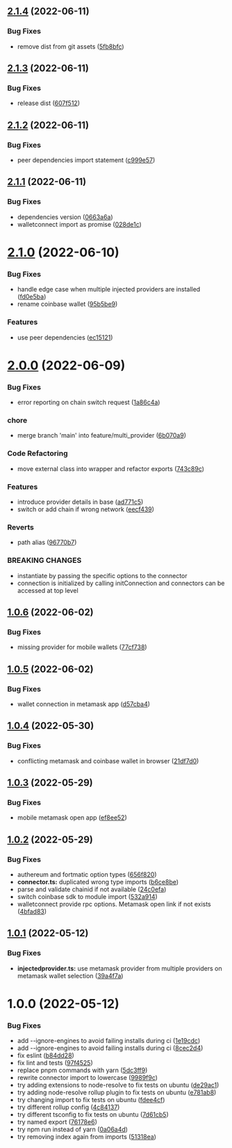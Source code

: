 ## [2.1.4](https://github.com/whitelabel-market/wallet-connector/compare/v2.1.3...v2.1.4) (2022-06-11)


### Bug Fixes

* remove dist from git assets ([5fb8bfc](https://github.com/whitelabel-market/wallet-connector/commit/5fb8bfc73b8fe470358773470c66a01840e2b505))

## [2.1.3](https://github.com/whitelabel-market/wallet-connector/compare/v2.1.2...v2.1.3) (2022-06-11)


### Bug Fixes

* release dist ([607f512](https://github.com/whitelabel-market/wallet-connector/commit/607f5123da976c679025c5ffa89ebe5c06814076))

## [2.1.2](https://github.com/whitelabel-market/wallet-connector/compare/v2.1.1...v2.1.2) (2022-06-11)


### Bug Fixes

* peer dependencies import statement ([c999e57](https://github.com/whitelabel-market/wallet-connector/commit/c999e57c89c1721e8280a8cb4585e6f418da8ee2))

## [2.1.1](https://github.com/whitelabel-market/wallet-connector/compare/v2.1.0...v2.1.1) (2022-06-11)


### Bug Fixes

* dependencies version ([0663a6a](https://github.com/whitelabel-market/wallet-connector/commit/0663a6ae28bbb36d6c014f1b831becdec28a0f1e))
* walletconnect import as promise ([028de1c](https://github.com/whitelabel-market/wallet-connector/commit/028de1c0b28d42fc37221a634b098d1194d817a5))

# [2.1.0](https://github.com/whitelabel-market/wallet-connector/compare/v2.0.0...v2.1.0) (2022-06-10)


### Bug Fixes

* handle edge case when multiple injected providers are installed ([fd0e5ba](https://github.com/whitelabel-market/wallet-connector/commit/fd0e5ba30181c142930c265417b97ee3b3c1f7fb))
* rename coinbase wallet ([95b5be9](https://github.com/whitelabel-market/wallet-connector/commit/95b5be9c1f58f6c4dc54cd91b72d791bf2a29c9f))


### Features

* use peer dependencies ([ec15121](https://github.com/whitelabel-market/wallet-connector/commit/ec1512190864ac2b8d683f57e97457d2e7d5ac73))

# [2.0.0](https://github.com/whitelabel-market/wallet-connector/compare/v1.0.6...v2.0.0) (2022-06-09)


### Bug Fixes

* error reporting on chain switch request ([1a86c4a](https://github.com/whitelabel-market/wallet-connector/commit/1a86c4a8602763588a6adb687922c6a8ab32a205))


### chore

* merge branch 'main' into feature/multi_provider ([6b070a9](https://github.com/whitelabel-market/wallet-connector/commit/6b070a92364b4637efdac40dc83d8bc8e6bfbada))


### Code Refactoring

* move external class into wrapper and refactor exports ([743c89c](https://github.com/whitelabel-market/wallet-connector/commit/743c89c9accb9524e3611c4782c63df65fa1de05))


### Features

* introduce provider details in base ([ad771c5](https://github.com/whitelabel-market/wallet-connector/commit/ad771c536b5f35ad312c4e3e2f3f0af41ddf0731))
* switch or add chain if wrong network ([eecf439](https://github.com/whitelabel-market/wallet-connector/commit/eecf439789f62f232a9ea6e4da684970d7433fd1))


### Reverts

* path alias ([96770b7](https://github.com/whitelabel-market/wallet-connector/commit/96770b7106a29d8271e3c5442c30ae1a77a31822))


### BREAKING CHANGES

* instantiate by passing the specific options to the connector
* connection is initialized by calling initConnection and connectors can be accessed
at top level

## [1.0.6](https://github.com/whitelabel-market/wallet-connector/compare/v1.0.5...v1.0.6) (2022-06-02)


### Bug Fixes

* missing provider for mobile wallets ([77cf738](https://github.com/whitelabel-market/wallet-connector/commit/77cf73813f1a53bf9218c365d585978b451c98c7))

## [1.0.5](https://github.com/whitelabel-market/wallet-connector/compare/v1.0.4...v1.0.5) (2022-06-02)


### Bug Fixes

* wallet connection in metamask app ([d57cba4](https://github.com/whitelabel-market/wallet-connector/commit/d57cba40531ba3df4f4764fa6abfadfa12304325))

## [1.0.4](https://github.com/whitelabel-market/wallet-connector/compare/v1.0.3...v1.0.4) (2022-05-30)


### Bug Fixes

* conflicting metamask and coinbase wallet in browser ([21df7d0](https://github.com/whitelabel-market/wallet-connector/commit/21df7d0a51ad9cb8a1cab6a7f77cbb8d09c7978a))

## [1.0.3](https://github.com/whitelabel-market/wallet-connector/compare/v1.0.2...v1.0.3) (2022-05-29)


### Bug Fixes

* mobile metamask open app ([ef8ee52](https://github.com/whitelabel-market/wallet-connector/commit/ef8ee528563ea15be31504f4dded08ba52ce6432))

## [1.0.2](https://github.com/whitelabel-market/wallet-connector/compare/v1.0.1...v1.0.2) (2022-05-29)


### Bug Fixes

* authereum and fortmatic option types ([656f820](https://github.com/whitelabel-market/wallet-connector/commit/656f8203e571005649aba60a8d02518e277b936c))
* **connector.ts:** duplicated wrong type imports ([b6ce8be](https://github.com/whitelabel-market/wallet-connector/commit/b6ce8bedc47bd22e6d718c711e6014ec6714993e))
* parse and validate chainid if not available ([24c0efa](https://github.com/whitelabel-market/wallet-connector/commit/24c0efaac0371044660cd72b01b10bb42f5a1ddd))
* switch coinbase sdk to module import ([532a914](https://github.com/whitelabel-market/wallet-connector/commit/532a914b4036e145cbdbf3cec361913bbc7f7608))
* walletconnect provide rpc options. Metamask open link if not exists ([4bfad83](https://github.com/whitelabel-market/wallet-connector/commit/4bfad8318b18bbb3e156028ae56f65412e81f727))

## [1.0.1](https://github.com/whitelabel-market/wallet-connector/compare/v1.0.0...v1.0.1) (2022-05-12)


### Bug Fixes

* **injectedprovider.ts:** use metamask provider from multiple providers on metamask wallet selection ([39a4f7a](https://github.com/whitelabel-market/wallet-connector/commit/39a4f7a03f24286964afcc22b35638320e9ba126))

# 1.0.0 (2022-05-12)


### Bug Fixes

* add --ignore-engines to avoid failing installs during ci ([1e19cdc](https://github.com/whitelabel-market/wallet-connector/commit/1e19cdc22ad8501cd00b3b483c97bbfcc976bdb0))
* add --ignore-engines to avoid failing installs during ci ([8cec2d4](https://github.com/whitelabel-market/wallet-connector/commit/8cec2d4007702214ba887f80508c496d01c03bbe))
* fix eslint ([b84dd28](https://github.com/whitelabel-market/wallet-connector/commit/b84dd287ee8994d9b9a07069b57f41f3a163380b))
* fix lint and tests ([97f4525](https://github.com/whitelabel-market/wallet-connector/commit/97f452557cf7a38fe6bf6ec7a19e8fd711154355))
* replace pnpm commands with yarn ([5dc3ff9](https://github.com/whitelabel-market/wallet-connector/commit/5dc3ff98dfcf2debe887a2d83d991b9fea00c56c))
* rewrite connector import to lowercase ([9989f9c](https://github.com/whitelabel-market/wallet-connector/commit/9989f9c717da3df00494d79e598596dbc04ded6c))
* try adding extensions to node-resolve to fix tests on ubuntu ([de29ac1](https://github.com/whitelabel-market/wallet-connector/commit/de29ac1031060bce6c64b846953e98bdd82fe073))
* try adding node-resolve rollup plugin to fix tests on ubuntu ([e781ab8](https://github.com/whitelabel-market/wallet-connector/commit/e781ab80153da750b53a003676af32e836e78f39))
* try changing import to fix tests on ubuntu ([fdee4cf](https://github.com/whitelabel-market/wallet-connector/commit/fdee4cfa6ae40d579ca0ef5fbfcf3f13138da1e4))
* try different rollup config ([4c84137](https://github.com/whitelabel-market/wallet-connector/commit/4c841372e9a8c97cd9395d08d815ea7b74922da1))
* try different tsconfig to fix tests on ubuntu ([7d61cb5](https://github.com/whitelabel-market/wallet-connector/commit/7d61cb506bb254dfc95041aa48cf7fa628ab7dce))
* try named export ([76178e6](https://github.com/whitelabel-market/wallet-connector/commit/76178e6e3a5476650de39e8c23dc1552e7fef272))
* try npm run instead of yarn ([0a06a4d](https://github.com/whitelabel-market/wallet-connector/commit/0a06a4d22717a314dce8044ecd10e6bf66e3458a))
* try removing index again from imports ([51318ea](https://github.com/whitelabel-market/wallet-connector/commit/51318ea0bf60a6c63cd0b3fbba2e3159ce24c39e))
